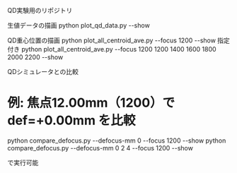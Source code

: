 QD実験用のリポジトリ

生値データの描画
python plot_qd_data.py --show



QD重心位置の描画
python plot_all_centroid_ave.py --focus 1200 --show
指定付き
python plot_all_centroid_ave.py --focus 1200 1200 1400 1600 1800 2000 2200 --show


QDシミュレータとの比較
# 例: 焦点12.00mm（1200）で def=+0.00mm を比較
python compare_defocus.py --defocus-mm 0 --focus 1200 --show
python compare_defocus.py --defocus-mm 0 2 4 --focus 1200 --show

で実行可能